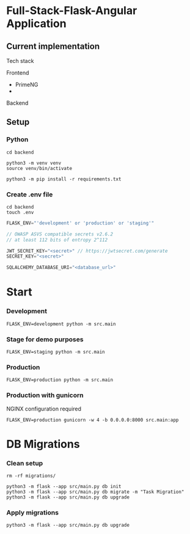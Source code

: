 # Full-Stack-Flask-Angular Application

## Current implementation

Tech stack

Frontend
 - PrimeNG
 - 

Backend

## Setup

### Python
```
cd backend

python3 -m venv venv 
source venv/bin/activate

python3 -m pip install -r requirements.txt
```

### Create .env file
```
cd backend
touch .env
```

```javascript
FLASK_ENV="'development' or 'production' or 'staging'"

// OWASP ASVS compatible secrets v2.6.2
// at least 112 bits of entropy 2^112

JWT_SECRET_KEY="<secret>" // https://jwtsecret.com/generate
SECRET_KEY="<secret>"

SQLALCHEMY_DATABASE_URI="<database_url>"
```

# Start

### Development
```
FLASK_ENV=development python -m src.main
```

### Stage for demo purposes
```
FLASK_ENV=staging python -m src.main
```

### Production
```
FLASK_ENV=production python -m src.main
```

### Production with gunicorn

NGINX configuration required

```
FLASK_ENV=production gunicorn -w 4 -b 0.0.0.0:8000 src.main:app
```

# DB Migrations

### Clean setup
```
rm -rf migrations/

python3 -m flask --app src/main.py db init
python3 -m flask --app src/main.py db migrate -m "Task Migration"
python3 -m flask --app src/main.py db upgrade
```

### Apply migrations
```
python3 -m flask --app src/main.py db upgrade
```